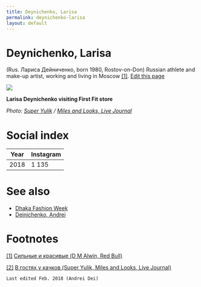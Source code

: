 ```yaml
---
title: Deynichenko, Larisa
permalink: deynichenko-larisa
layout: default
---
```


# Deynichenko, Larisa


(Rus. Лариса Дейниченко, born 1980, Rostov-on-Don) Russian athlete and make-up artist, working and living in Moscow <span id="a1">[\[1\]](#f1)</span>. [Edit this page](http://prose.io/#indexmod/encyclopedia/edit/master/deinichenko-larissa.md)

![](https://img-fotki.yandex.ru/get/15499/283077485.2/0_e7aab_74edd014_XL.jpg)

**Larisa Deynichenko visiting  First Fit store**

*Photo: [Super Yulik](/photographer-name-page) / [Miles and Looks, Live Journal](http://super-yulik.livejournal.com/86192.html)*

# Social index

|Year|Instagram|
|----|-----|
|2018|1 135|


# See also

+ [Dhaka Fashion Week](dhaka-fashion-week)
+ [Deinichenko, Andrei](deinichenko-andrei)


# Footnotes

[[1]](#a1) <span id="f1"></span> [Сильные и красивые (D M Alwin, Red Bull)](https://www.redbull.com/ru-ru/makeup-for-women-bodybuilders)

[[2]](#a2) <span id="f2"></span> [В гостях у качков (Super Yulik, Miles and Looks, Live Journal)](http://super-yulik.livejournal.com/86192.html)




`Last edited Feb. 2018 (Andrei Dei)`
